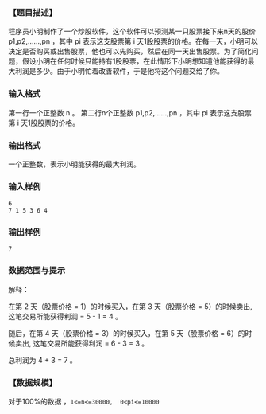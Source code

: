 ### 【题目描述】
程序员小明制作了一个炒股软件，这个软件可以预测某一只股票接下来n天的股价 p1,p2,……,pn  ，其中 pi 表示这支股票第 i 天1股股票的价格。在每一天，小明可以决定是否购买或出售股票，他也可以先购买，然后在同一天出售股票。为了简化问题，假设小明在任何时候只能持有1股股票，在此情形下小明想知道他能获得的最大利润是多少。由于小明忙着改善软件，于是他将这个问题交给了你。

### 输入格式

第一行一个正整数 n 。
第二行n个正整数 p1,p2,……,pn ，其中 pi 表示这支股票第 i 天1股股票的价格。

### 输出格式

一个正整数，表示小明能获得的最大利润。

### 输入样例

```plaintext
6
7 1 5 3 6 4
```

### 输出样例

```plaintext
7
```

### 数据范围与提示

解释：

在第 2 天（股票价格 = 1）的时候买入，在第 3 天（股票价格 = 5）的时候卖出, 这笔交易所能获得利润 = 5 - 1 = 4 。

随后，在第 4 天（股票价格 = 3）的时候买入，在第 5 天（股票价格 = 6）的时候卖出, 这笔交易所能获得利润 = 6 - 3 = 3 。

总利润为 4 + 3 = 7 。
 
### 【数据规模】

对于100%的数据 ，`1<=n<=30000,  0<pi<=10000`
